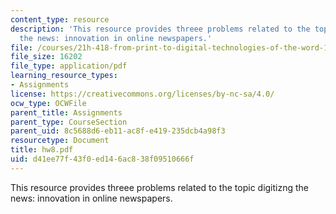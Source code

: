 ```yaml
---
content_type: resource
description: 'This resource provides threee problems related to the topic digitizng
  the news: innovation in online newspapers.'
file: /courses/21h-418-from-print-to-digital-technologies-of-the-word-1450-present-fall-2005/d41ee77f43f0ed146ac838f09510666f_hw8.pdf
file_size: 16202
file_type: application/pdf
learning_resource_types:
- Assignments
license: https://creativecommons.org/licenses/by-nc-sa/4.0/
ocw_type: OCWFile
parent_title: Assignments
parent_type: CourseSection
parent_uid: 8c5688d6-eb11-ac8f-e419-235dcb4a98f3
resourcetype: Document
title: hw8.pdf
uid: d41ee77f-43f0-ed14-6ac8-38f09510666f
---
```

This resource provides threee problems related to the topic digitizng the news: innovation in online newspapers.